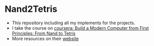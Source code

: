 # Nand2Tetris
- This repository including all my implements for the projects.
- I take the course on [coursera: Build a Modern Computer from First Principles: From Nand to Tetris](https://www.coursera.org/learn/build-a-computer?)
- More resources on their [website](https://www.nand2tetris.org/)
